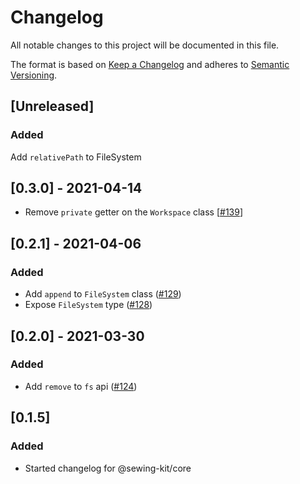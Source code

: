 # Changelog

All notable changes to this project will be documented in this file.

The format is based on [Keep a Changelog](http://keepachangelog.com/en/1.0.0/)
and adheres to [Semantic Versioning](http://semver.org/spec/v2.0.0.html).

## [Unreleased]

### Added

Add `relativePath` to FileSystem

## [0.3.0] - 2021-04-14

- Remove `private` getter on the `Workspace` class [[#139](https://github.com/Shopify/sewing-kit-next/pull/139)]

## [0.2.1] - 2021-04-06

### Added

- Add `append` to `FileSystem` class ([#129](https://github.com/Shopify/sewing-kit-next/pull/129))
- Expose `FileSystem` type ([#128](https://github.com/Shopify/sewing-kit-next/pull/128))

## [0.2.0] - 2021-03-30

### Added

- Add `remove` to `fs` api ([#124](https://github.com/Shopify/sewing-kit-next/pull/124))

## [0.1.5]

### Added

- Started changelog for @sewing-kit/core
